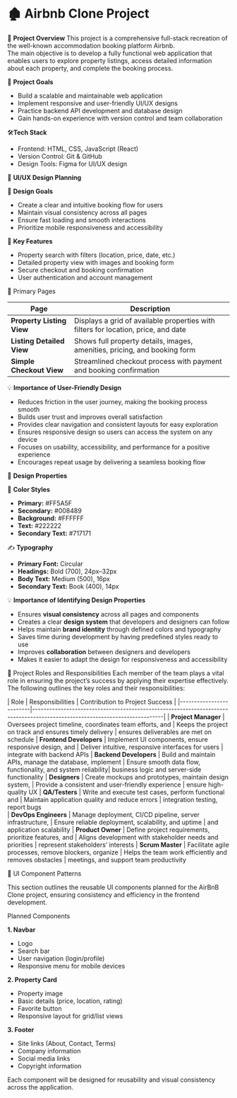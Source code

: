 
# 🏚️ **Airbnb Clone Project**
  
 📖 **Project Overview**
This project is a comprehensive full-stack recreation of the well-known accommodation booking platform Airbnb.  
The main objective is to develop a fully functional web application that enables users to explore property listings, access detailed information about each property, and complete the booking process.


🎯 **Project Goals**
- Build a scalable and maintainable web application
- Implement responsive and user-friendly UI/UX designs
- Practice backend API development and database design
- Gain hands-on experience with version control and team collaboration

 🛠️**Tech Stack**
- Frontend: HTML, CSS, JavaScript (React)
- Version Control: Git & GitHub  
- Design Tools: Figma for UI/UX design

🎨 **UI/UX Design Planning**

 🎯 **Design Goals**
- Create a clear and intuitive booking flow for users
- Maintain visual consistency across all pages
- Ensure fast loading and smooth interactions
- Prioritize mobile responsiveness and accessibility

🔑 **Key Features**
- Property search with filters (location, price, date, etc.)
- Detailed property view with images and booking form
- Secure checkout and booking confirmation
- User authentication and account management

 📄 Primary Pages

| Page                      | Description                                                                        |
|---------------------------|------------------------------------------------------------------------------------|
| **Property Listing View** | Displays a grid of available properties with filters for location, price, and date |
| **Listing Detailed View** | Shows full property details, images, amenities, pricing, and booking form          |
| **Simple Checkout View**  | Streamlined checkout process with payment and booking confirmation                 |

 💡 **Importance of User-Friendly Design**
- Reduces friction in the user journey, making the booking process smooth  
- Builds user trust and improves overall satisfaction  
- Provides clear navigation and consistent layouts for easy exploration  
- Ensures responsive design so users can access the system on any device  
- Focuses on usability, accessibility, and performance for a positive experience  
- Encourages repeat usage by delivering a seamless booking flow

 🎨 **Design Properties**

 🎨 **Color Styles**
- **Primary:** #FF5A5F  
- **Secondary:** #008489  
- **Background:** #FFFFFF  
- **Text:** #222222  
- **Secondary Text:** #717171  

✍️ **Typography**
- **Primary Font:** Circular  
- **Headings:** Bold (700), 24px–32px  
- **Body Text:** Medium (500), 16px  
- **Secondary Text:** Book (400), 14px  

 💡 **Importance of Identifying Design Properties**
- Ensures **visual consistency** across all pages and components  
- Creates a clear **design system** that developers and designers can follow  
- Helps maintain **brand identity** through defined colors and typography  
- Saves time during development by having predefined styles ready to use  
- Improves **collaboration** between designers and developers  
- Makes it easier to adapt the design for responsiveness and accessibility


 👥 Project Roles and Responsibilities
Each member of the team plays a vital role in ensuring the project’s success by applying their expertise effectively.  
The following outlines the key roles and their responsibilities:


  | Role                  | Responsibilities                                           | Contribution to Project Success          |
|-------------------------|----------------------------------------------------------------------------------------------------------------------------|
| **Project Manager**     | Oversees project timeline, coordinates team efforts, and   | Keeps the project on track and ensures timely delivery        |
                               ensures deliverables are met on schedule
| **Frontend Developers** | Implement UI components, ensure responsive design, and     | Deliver intuitive, responsive interfaces for users            |
                               integrate with backend APIs 
| **Backend Developers**  | Build and maintain APIs, manage the database, implement    | Ensure smooth data flow, functionality, and system reliability|
                               business logic and server-side functionality 
| **Designers**           | Create mockups and prototypes, maintain design system,     | Provide a consistent and user-friendly experience             |
                               ensure high-quality UX 
| **QA/Testers**          | Write and execute test cases, perform functional and       | Maintain application quality and reduce errors                |
                               integration testing, report bugs               
| **DevOps Engineers**    | Manage deployment, CI/CD pipeline, server infrastructure,  | Ensure reliable deployment, scalability, and uptime           |
                               and application scalability
| **Product Owner**       | Define project requirements, prioritize features, and      | Aligns development with stakeholder needs and priorities      |
                               represent stakeholders’ interests
| **Scrum Master**        | Facilitate agile processes, remove blockers, organize      | Helps the team work efficiently and removes obstacles         |
                               meetings, and support team productivity


🧩 UI Component Patterns

This section outlines the reusable UI components planned for the AirBnB Clone project, ensuring consistency and efficiency in the frontend development.

Planned Components

**1. Navbar**
- Logo
- Search bar
- User navigation (login/profile)
- Responsive menu for mobile devices

**2. Property Card**
- Property image
- Basic details (price, location, rating)
- Favorite button
- Responsive layout for grid/list views

**3. Footer**
- Site links (About, Contact, Terms)
- Company information
- Social media links
- Copyright information

Each component will be designed for reusability and visual consistency across the application.



